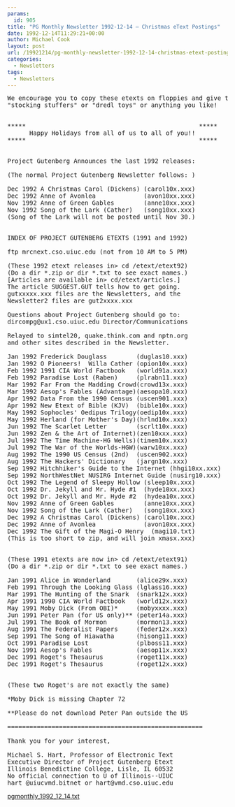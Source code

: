 ```yaml
---
params:
  id: 905
title: "PG Monthly Newsletter 1992-12-14 – Christmas eText Postings"
date: 1992-12-14T11:29:21+00:00
author: Michael Cook
layout: post
url: /19921214/pg-monthly-newsletter-1992-12-14-christmas-etext-postings/
categories:
  - Newsletters
tags:
  - Newsletters
---
```

<pre>We encourage you to copy these etexts on floppies and give them away as
"stocking stuffers" or "dredl toys" or anything you like!


*****                                               *****
      Happy Holidays from all of us to all of you!!
*****                                               *****


Project Gutenberg Announces the last 1992 releases:

(The normal Project Gutenberg Newsletter follows: )

Dec 1992 A Christmas Carol (Dickens) (carol10x.xxx)
Dec 1992 Anne of Avonlea             (avon10xx.xxx)
Nov 1992 Anne of Green Gables        (anne10xx.xxx)
Nov 1992 Song of the Lark (Cather)   (song10xx.xxx)
(Song of the Lark will not be posted until Nov 30.)


INDEX OF PROJECT GUTENBERG ETEXTS (1991 and 1992)

ftp mrcnext.cso.uiuc.edu (not from 10 AM to 5 PM)

(These 1992 etext releases in> cd /etext/etext92)
(Do a dir *.zip or dir *.txt to see exact names.)
[Articles are available in> cd/etext/articles.]
The article SUGGEST.GUT tells how to get going.
gutxxxxx.xxx files are the Newsletters, and the
Newsletter2 files are gut2xxxx.xxx

Questions about Project Gutenberg should go to:
dircompg@ux1.cso.uiuc.edu Director/Communications

Relayed to simtel20, quake.think.com and nptn.org
and other sites described in the Newsletter.

Jan 1992 Frederick Douglass        (duglas10.xxx)
Jan 1992 O Pioneers!  Willa Cather (opion10x.xxx)
Feb 1992 1991 CIA World Factbook   (world91a.xxx)
Feb 1992 Paradise Lost (Raben)     (plrabn11.xxx)
Mar 1992 Far From the Madding Crowd(crowd13x.xxx)
Mar 1992 Aesop's Fables (Advantage)(aesopa10.xxx)
Apr 1992 Data From the 1990 Census (uscen901.xxx)
Apr 1992 New Etext of Bible (KJV)  (bible10x.xxx)
May 1992 Sophocles' Oedipus Trilogy(oedip10x.xxx)
May 1992 Herland (for Mother's Day)(hrlnd10x.xxx)
Jun 1992 The Scarlet Letter        (scrlt10x.xxx)
Jun 1992 Zen & the Art of Internet)(zen10xxx.xxx)
Jul 1992 The Time Machine-HG Wells)(timem10x.xxx)
Jul 1992 The War of the Worlds-HGW)(warw10xx.xxx)
Aug 1992 The 1990 US Census (2nd)  (uscen902.xxx)
Aug 1992 The Hackers' Dictionary   (jargn10x.xxx)
Sep 1992 Hitchhiker's Guide to the Internet (hhgi10xx.xxx)
Sep 1992 NorthWestNet NUSIRG Internet Guide (nusirg10.xxx)
Oct 1992 The Legend of Sleepy Hollow (sleep10x.xxx)
Oct 1992 Dr. Jekyll and Mr. Hyde #1  (hyde10xx.xxx)
Oct 1992 Dr. Jekyll and Mr. Hyde #2  (hydea10x.xxx)
Nov 1992 Anne of Green Gables        (anne10xx.xxx)
Nov 1992 Song of the Lark (Cather)   (song10xx.xxx)
Dec 1992 A Christmas Carol (Dickens) (carol10x.xxx)
Dec 1992 Anne of Avonlea             (avon10xx.xxx)
Dec 1992 The Gift of the Magi-O Henry  (magi10.txt)
(This is too short to zip, and will join xmasx.xxx)


(These 1991 etexts are now in> cd /etext/etext91)
(Do a dir *.zip or dir *.txt to see exact names.)

Jan 1991 Alice in Wonderland       (alice29x.xxx)
Feb 1991 Through the Looking Glass (lglass16.xxx)
Mar 1991 The Hunting of the Snark  (snark12x.xxx)
Apr 1991 1990 CIA World Factbook   (world12x.xxx)
May 1991 Moby Dick (From OBI)*     (mobyxxxx.xxx)
Jun 1991 Peter Pan (for US only)** (peter14a.xxx)
Jul 1991 The Book of Mormon        (mormon13.xxx)
Aug 1991 The Federalist Papers     (feder12x.xxx)
Sep 1991 The Song of Hiawatha      (hisong11.xxx)
Oct 1991 Paradise Lost             (plboss11.xxx)
Nov 1991 Aesop's Fables            (aesop11x.xxx)
Dec 1991 Roget's Thesaurus         (roget11x.xxx)
Dec 1991 Roget's Thesaurus         (roget12x.xxx)


(These two Roget's are not exactly the same)

*Moby Dick is missing Chapter 72

**Please do not download Peter Pan outside the US

=====================================================

Thank you for your interest,

Michael S. Hart, Professor of Electronic Text
Executive Director of Project Gutenberg Etext
Illinois Benedictine College, Lisle, IL 60532
No official connection to U of Illinois--UIUC
hart @uiucvmd.bitnet or hart@vmd.cso.uiuc.edu</pre>

<a href="/nl_archives/1989-2000/pgmonthly_1992_12_14.txt" target="new">pgmonthly_1992_12_14.txt</a>
